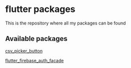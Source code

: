 # flutter packages

This is the repository where all my packages can be found

## Available packages

[csv_picker_button](https://github.com/arnaudelub/flutter_packages/tree/main/csv_picker_button)

[flutter_firebase_auth_facade](https://github.com/arnaudelub/flutter_packages/tree/main/flutter_firebase_auth_facade)
